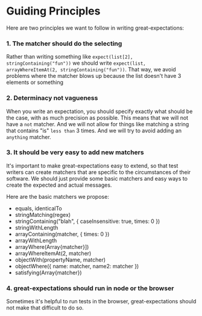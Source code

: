 # Guiding Principles

Here are two principles we want to follow in writing great-expectations:

### 1. The matcher should do the selecting

Rather than writing something like `expect(list[2], stringContaining("fun"))` we should
write `expect(list, arrayWhereItemAt(2, stringContaining("fun"))`. That way, we avoid
problems where the matcher blows up because the list doesn't have 3 elements or something

### 2. Determinacy not vagueness

When you write an expectation, you should specify exactly what should be the case, with
as much precision as possible. This means that we will not have a `not` matcher. And we
will not allow for things like matching a string that contains "is" `less than` 3 times.
And we will try to avoid adding an `anything` matcher.

### 3. It should be very easy to add new matchers

It's important to make great-expectations easy to extend, so that test writers can create
matchers that are specific to the circumstances of their software. We should just provide
some basic matchers and easy ways to create the expected and actual messages.

Here are the basic matchers we propose:

- equals, identicalTo
- stringMatching(regex)
- stringContaining("blah", { caseInsensitive: true, times: 0 })
- stringWithLength
- arrayContaining(matcher, { times: 0 })
- arrayWithLength
- arrayWhere(Array{matcher}])
- arrayWhereItemAt(2, matcher)
- objectWith(propertyName, matcher)
- objectWhere({ name: matcher, name2: matcher })
- satisfying(Array{matcher})

### 4. great-expectations should run in node or the browser

Sometimes it's helpful to run tests in the browser, great-expectations
should not make that difficult to do so.